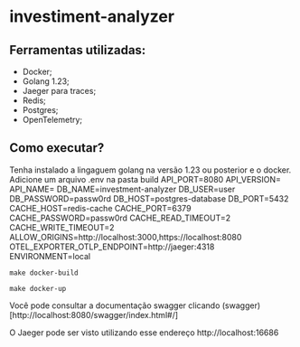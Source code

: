 # investiment-analyzer

## Ferramentas utilizadas:

* Docker;
* Golang 1.23;
* Jaeger para traces;
* Redis;
* Postgres;
* OpenTelemetry;

## Como executar?

Tenha instalado a lingaguem golang na versão 1.23 ou posterior e o docker.
Adicione um arquivo .env na pasta build
API_PORT=8080
API_VERSION=
API_NAME=
DB_NAME=investment-analyzer
DB_USER=user
DB_PASSWORD=passw0rd
DB_HOST=postgres-database
DB_PORT=5432
CACHE_HOST=redis-cache
CACHE_PORT=6379
CACHE_PASSWORD=passw0rd
CACHE_READ_TIMEOUT=2
CACHE_WRITE_TIMEOUT=2
ALLOW_ORIGINS=http://localhost:3000,https://localhost:8080
OTEL_EXPORTER_OTLP_ENDPOINT=http://jaeger:4318
ENVIRONMENT=local

~~~ make 
make docker-build
~~~

~~~ make 
make docker-up
~~~


Você pode consultar a documentação swagger clicando (swagger)[http://localhost:8080/swagger/index.html#/]

O Jaeger pode ser visto utilizando esse endereço http://localhost:16686